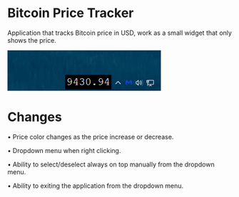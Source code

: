 ﻿# Bitcoin Price Tracker

Application that tracks Bitcoin price in USD, work as a small widget that only shows the price.

![Screen shot 1](https://raw.githubusercontent.com/MustafaAlsihati/bitcoinpricetracker/master/ss1.png)


# Changes

• Price color changes as the price increase or decrease.

• Dropdown menu when right clicking.

• Ability to select/deselect always on top manually from the dropdown menu.

• Ability to exiting the application from the dropdown menu.
